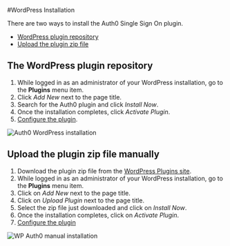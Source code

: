 #WordPress Installation

There are two ways to install the Auth0 Single Sign On plugin.

- [WordPress plugin repository](#the-wordpress-plugin-repository)
- [Upload the plugin zip file](#upload-the-plugin-zip-file-manually)

## The WordPress plugin repository

1. While logged in as an administrator of your WordPress installation, go to the **Plugins** menu item.
2. Click *Add New* next to the page title.
3. Search for the Auth0 plugin and click *Install Now*.
4. Once the installation completes, click *Activate Plugin*.
5. [Configure the plugin](/cms/wordpress/configuration).

 <img src="https://cdn.auth0.com/docs/cms/wordpress/wp-auth0-install.gif" alt="Auth0 WordPress installation">

## Upload the plugin zip file manually

1. Download the plugin zip file from the [WordPress Plugins site](https://wordpress.org/plugins/auth0/).
2. While logged in as an administrator of your WordPress installation, go to the **Plugins** menu item.
3. Click on *Add New* next to the page title.
4. Click on *Upload Plugin* next to the page title.
5. Select the zip file just downloaded and click on *Install Now*.
6. Once the installation completes, click on *Activate Plugin*.
7. [Configure the plugin](/cms/wordpress/configuration)

 <img src="https://cdn.auth0.com/docs/cms/wordpress/wp-auth0-install-manual.gif" alt="WP Auth0 manual installation">
